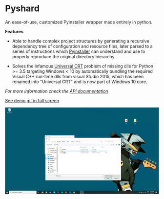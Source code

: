 # Pyshard

An ease-of-use, customized Pyinstaller wrapper made entirely in python.

**Features**

- Able to handle complex project structures by generating a recursive dependency tree of configuration and resource files, later parsed to a series of instructions which [Pyinstaller](https://pyinstaller.readthedocs.io/en/stable/index.html) can understand and use to properly reproduce the original directory hierarchy.

- Solves the infamous [Universal CRT](https://devblogs.microsoft.com/cppblog/introducing-the-universal-crt/) problem of missing dlls for Python >= 3.5 targeting Windows < 10 by automatically bundling the required Visual C++ run-time dlls from visual Studio 2015, which has been renamed into "Universal CRT" and is now part of Windows 10 core.


*For more information check the [API documentation](https://northernsage.github.io/pyshard/)*


[See demo gif in full screen](https://raw.githubusercontent.com/northernSage/pyshard/master/resources/demogif.gif)

![shard_demo_gif](https://github.com/northernSage/pyshard/blob/master/resources/demogif.gif)